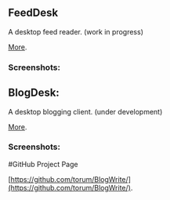 

## FeedDesk
A desktop feed reader. (work in progress)


[More](https://torum.github.io/BlogWrite/FeedDesk/).


### Screenshots:



## BlogDesk:
A desktop blogging client. (under development)

[More](https://torum.github.io/BlogWrite/BlogDesk/).



### Screenshots:


#GitHub Project Page

[https://github.com/torum/BlogWrite/](https://github.com/torum/BlogWrite/).


